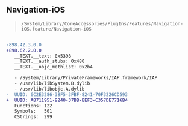 ## Navigation-iOS

> `/System/Library/CoreAccessories/PlugIns/Features/Navigation-iOS.feature/Navigation-iOS`

```diff

-898.42.3.0.0
+898.62.2.0.0
   __TEXT.__text: 0x5398
   __TEXT.__auth_stubs: 0x480
   __TEXT.__objc_methlist: 0x2b4

   - /System/Library/PrivateFrameworks/IAP.framework/IAP
   - /usr/lib/libSystem.B.dylib
   - /usr/lib/libobjc.A.dylib
-  UUID: 6C2E3286-38F5-3FBF-8241-70F3226CD593
+  UUID: A8711951-9240-37BB-BEF3-C357DE7716B4
   Functions: 122
   Symbols:   501
   CStrings:  299

```
